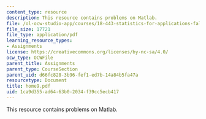 ```yaml
---
content_type: resource
description: This resource contains problems on Matlab.
file: /ol-ocw-studio-app/courses/18-443-statistics-for-applications-fall-2006/1ca9d355ad6463b02034f39cc5ecb417_home9.pdf
file_size: 17721
file_type: application/pdf
learning_resource_types:
- Assignments
license: https://creativecommons.org/licenses/by-nc-sa/4.0/
ocw_type: OCWFile
parent_title: Assignments
parent_type: CourseSection
parent_uid: d66fc828-3b96-fef1-ed7b-14a84b5fa47a
resourcetype: Document
title: home9.pdf
uid: 1ca9d355-ad64-63b0-2034-f39cc5ecb417
---
```

This resource contains problems on Matlab.